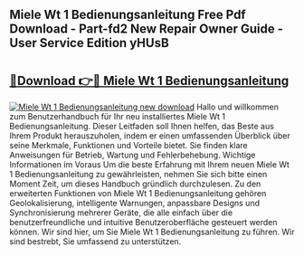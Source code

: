 ## Miele Wt 1 Bedienungsanleitung Free Pdf Download - Part-fd2 New Repair Owner Guide - User Service Edition yHUsB

# <h2><a href="http://df0w6qv.blite.top/?on=Miele+Wt+1+Bedienungsanleitung">🔗Download 👉🔴 Miele Wt 1 Bedienungsanleitung</a></h2>

[![Miele Wt 1 Bedienungsanleitung new download](https://i.imgur.com/lujVjoI.png)](http://df0w6qv.blite.top/?on=Miele+Wt+1+Bedienungsanleitung)
Hallo und willkommen zum Benutzerhandbuch für Ihr neu installiertes Miele Wt 1 Bedienungsanleitung. Dieser Leitfaden soll Ihnen helfen, das Beste aus Ihrem Produkt herauszuholen, indem er einen umfassenden Überblick über seine Merkmale, Funktionen und Vorteile bietet. Sie finden klare Anweisungen für Betrieb, Wartung und Fehlerbehebung. Wichtige Informationen im Voraus Um die beste Erfahrung mit Ihrem neuen Miele Wt 1 Bedienungsanleitung zu gewährleisten, nehmen Sie sich bitte einen Moment Zeit, um dieses Handbuch gründlich durchzulesen. Zu den erweiterten Funktionen von Miele Wt 1 Bedienungsanleitung gehören Geolokalisierung, intelligente Warnungen, anpassbare Designs und Synchronisierung mehrerer Geräte, die alle einfach über die benutzerfreundliche und intuitive Benutzeroberfläche gesteuert werden können. Wir sind hier, um Sie Miele Wt 1 Bedienungsanleitung zu führen. Wir sind bestrebt, Sie umfassend zu unterstützen.
